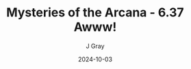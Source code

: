 ---
title: 'Mysteries of the Arcana - 6.37 Awww!'
alt: 'Mysteries of the Arcana'
date: '2024-10-03'
author: 'J Gray'
artist: 'Keira'
---
